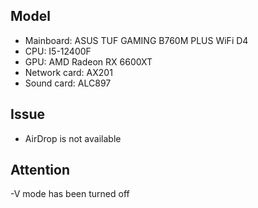 ## Model
- Mainboard: ASUS TUF GAMING B760M PLUS WiFi D4
- CPU: I5-12400F
- GPU: AMD Radeon RX 6600XT
- Network card: AX201
- Sound card: ALC897

## Issue
- AirDrop is not available

## Attention
-V mode has been turned off
